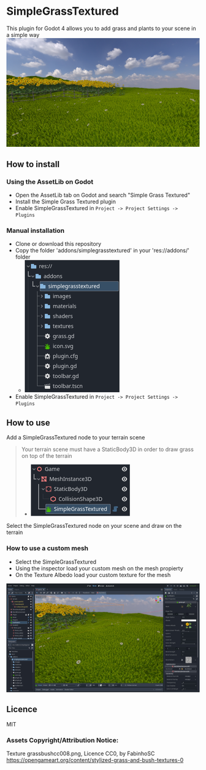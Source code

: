 # SimpleGrassTextured
This plugin for Godot 4 allows you to add grass and plants to your scene in a simple way
![Preview Image](https://github.com/IcterusGames/SimpleGrassTexturedPreview/raw/main/previews/preview_03.jpg)


## How to install

### Using the AssetLib on Godot
* Open the AssetLib tab on Godot and search "Simple Grass Textured"
* Install the Simple Grass Textured plugin
* Enable SimpleGrassTextured in `Project -> Project Settings -> Plugins`

### Manual installation
* Clone or download this repository
* Copy the folder 'addons/simplegrasstextured' in your 'res://addons/' folder
  - ![Preview folder](https://github.com/IcterusGames/SimpleGrassTexturedPreview/raw/main/previews/folder.png)
* Enable SimpleGrassTextured in `Project -> Project Settings -> Plugins`

## How to use

Add a SimpleGrassTextured node to your terrain scene
> Your terrain scene must have a StaticBody3D in order to draw grass on top of the terrain
> - ![Preview scene](https://github.com/IcterusGames/SimpleGrassTexturedPreview/raw/main/previews/simple_scene.png)

Select the SimpleGrassTextured node on your scene and draw on the terrain

### How to use a custom mesh

* Select the SimpleGrassTextured
* Using the inspector load your custom mesh on the mesh propierty
* On the Texture Albedo load your custom texture for the mesh

![Preview custom mesh](https://github.com/IcterusGames/SimpleGrassTexturedPreview/raw/main/previews/preview_04.jpg)

## Licence

MIT

### Assets Copyright/Attribution Notice:

Texture grassbushcc008.png, Licence CC0, by FabinhoSC https://opengameart.org/content/stylized-grass-and-bush-textures-0
